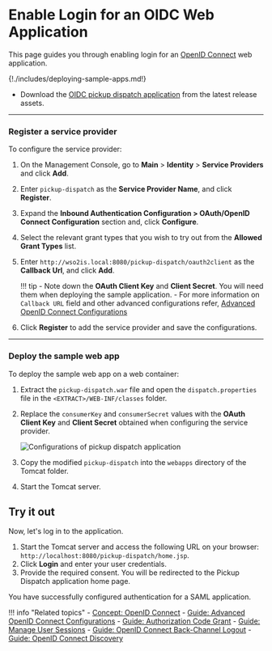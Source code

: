 # Enable Login for an OIDC Web Application

This page guides you through enabling login for an [OpenID Connect]({{base_path}}/references/concepts/authentication/intro-oidc) web application.

{!./includes/deploying-sample-apps.md!}

- Download the [OIDC pickup dispatch application](https://github.com/wso2/samples-is/releases/download/v4.5.0/pickup-dispatch.war) from the latest release assets.

---
### Register a service provider

To configure the service provider:

1. On the Management Console, go to **Main** > **Identity** > **Service Providers** and click **Add**.

2. Enter `pickup-dispatch` as the **Service Provider Name**, and click **Register**.

3. Expand the **Inbound Authentication Configuration > OAuth/OpenID Connect Configuration** section and, click **Configure**.

4. Select the relevant grant types that you wish to try out from the **Allowed Grant Types** list.

5. Enter `http://wso2is.local:8080/pickup-dispatch/oauth2client` as the **Callback Url**, and click **Add**.

    !!! tip
        - Note down the **OAuth Client Key** and **Client Secret**. You will need them when deploying the sample application.
        - For more information on `Callback URL` field and other advanced configurations refer, [Advanced OpenID Connect Configurations]({{base_path}}/guides/login/oauth-app-config-advanced)

7. Click **Register** to add the service provider and save the configurations.

---

### Deploy the sample web app

To deploy the sample web app on a web container:

1. Extract the `pickup-dispatch.war` file and open the `dispatch.properties` file in the `<EXTRACT>/WEB-INF/classes` folder.

2. Replace the `consumerKey` and `consumerSecret` values with the **OAuth Client Key** and **Client Secret** obtained when configuring the service provider.

    ![Configurations of pickup dispatch application]({{base_path}}/assets/img/samples/pickup-key-secret.png)

3. Copy the modified `pickup-dispatch` into the `webapps` directory of the Tomcat folder.

4. Start the Tomcat server.

## Try it out

Now, let's log in to the application.

1. Start the Tomcat server and access the following URL on your browser: `http://localhost:8080/pickup-dispatch/home.jsp`.
2. Click **Login** and enter your user credentials.
3. Provide the required consent. You will be redirected to the Pickup Dispatch application home page.

You have successfully configured authentication for a SAML application.


!!! info "Related topics"
    - [Concept: OpenID Connect]({{base_path}}/references/concepts/authentication/intro-oidc)
    - [Guide: Advanced OpenID Connect Configurations]({{base_path}}/guides/login/oauth-app-config-advanced)
    - [Guide: Authorization Code Grant]({{base_path}}/guides/access-delegation/authorization-code/)
    - [Guide: Manage User Sessions]({{base_path}}/guides/login/session-management-logout)
    - [Guide: OpenID Connect Back-Channel Logout]({{base_path}}/guides/login/oidc-backchannel-logout)
    - [Guide: OpenID Connect Discovery]({{base_path}}/guides/login/oidc-discovery)